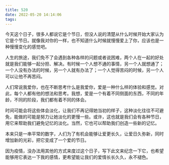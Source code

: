 ```yaml
---
title: 520
date: 2022-05-20 14:14:06
tags:
---
```


今天这个日子，很多人都说它是个节日，但没人说的清楚从什么时候开始大家认为它是个节日。就像我对你的一样，也不知道什么时候就慢慢爱上了你，应该也是一种慢慢变化的感觉吧。

人生的旅途，我们免不了会遇到各种各样的问题或者说困难，两个人在一起的好处就是我们能够一起分担、解决。有时候一个人想不通的事情，另一个人就想通了；一个人没有办法的时候，另一个人就有办法了；一个人觉得苦闷的时候，另一个人可以让他不再苦闷。

人们常说我爱你，也在不断思考什么是我爱你，爱是一种什么样的体验和感觉。对此，每个人都有他的想法和思考。我想，爱是一个有着不同侧面的东西，不同的年龄，不同的阶段，我们都有着不同的体会。

时间可能会将这些体会淡化，让我们不再记得她当初的样子，这种淡化往往不可避免，能做的可能是努力让她淡化的更慢一些。或许，这也就是我们会有各种节日，用它来帮助我们避免记忆的淡化。当然，它也可以帮助我们创造一些新的记忆。

本来只是一串平常的数字，人们为了有机会能够让爱更长久，让爱日久弥新，同时增加新的光彩，把它变成了一个爱的节日。

因为疫情，没办法用其他的方式来度过这个日子，写下此文来纪念一下它，也希望能够用它表达一下我的感情，更希望能让我们的爱情长长久久，永不褪色。

